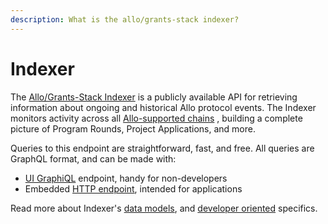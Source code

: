 ```yaml
---
description: What is the allo/grants-stack indexer?
---
```

# Indexer

The [Allo/Grants-Stack Indexer](https://github.com/gitcoinco/grants-stack-indexer)
is a publicly available API for retrieving information about ongoing and 
historical Allo protocol events. The Indexer monitors activity across all 
[Allo-supported chains](https://github.com/gitcoinco/gitcoin-chain-data/tree/main/src/data/chains)
, building a complete picture of Program Rounds, Project Applications, and more.

Queries to this endpoint are straightforward, fast, and free. All queries are
GraphQL format, and can be made
with:
* [UI GraphiQL](https://grants-stack-indexer-v2.gitcoin.co/graphiql) endpoint,
handy for non-developers
* Embedded [HTTP endpoint](https://grants-stack-indexer-v2.gitcoin.co/graphql), intended
for applications

Read more about Indexer's [data models](/indexer/data), and 
[developer oriented](/indexer/development) specifics.
